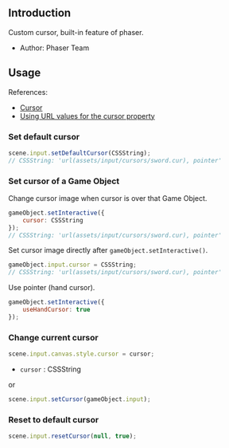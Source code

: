 ## Introduction

Custom cursor, built-in feature of phaser.

- Author: Phaser Team

## Usage

References:

- [Cursor](https://developer.mozilla.org/en-US/docs/Web/CSS/cursor)
- [Using URL values for the cursor property](https://developer.mozilla.org/en-US/docs/Web/CSS/CSS_User_Interface/Using_URL_values_for_the_cursor_property)

### Set default cursor

```javascript
scene.input.setDefaultCursor(CSSString);
// CSSString: 'url(assets/input/cursors/sword.cur), pointer'
```

### Set cursor of a Game Object

Change cursor image when cursor is over that Game Object.

```javascript
gameObject.setInteractive({
    cursor: CSSString
});
// CSSString: 'url(assets/input/cursors/sword.cur), pointer'
```

Set cursor image directly after `gameObject.setInteractive()`.

```javascript
gameObject.input.cursor = CSSString;
// CSSString: 'url(assets/input/cursors/sword.cur), pointer'
```

Use pointer (hand cursor).

```javascript
gameObject.setInteractive({
    useHandCursor: true
});
```

### Change current cursor

```javascript
scene.input.canvas.style.cursor = cursor;
```

- `cursor` : CSSString

or

```javascript
scene.input.setCursor(gameObject.input);
```

### Reset to default cursor

```javascript
scene.input.resetCursor(null, true);
```